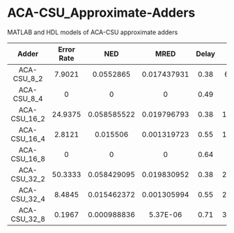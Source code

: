 # ACA-CSU_Approximate-Adders
MATLAB and HDL models of ACA-CSU approximate adders


|     Adder    | Error Rate |     NED     |     MRED    | Delay |    Area    |   Power  | Code |
|:------------:|:----------:|:-----------:|:-----------:|:-----:|:----------:|:--------:|:----:|
|  ACA-CSU_8_2 |   7.9021   |  0.0552865  | 0.017437931 |  0.38 |  61.977999 |  39.086  |      |
|  ACA-CSU_8_4 |      0     |      0      |      0      |  0.49 |   62.244   |  43.6306 |      |
| ACA-CSU_16_2 |   24.9375  | 0.058585522 | 0.019796793 |  0.38 | 134.329999 |  86.0472 |      |
| ACA-CSU_16_4 |   2.8121   |   0.015506  | 0.001319723 |  0.55 | 140.979999 |  99.634  |      |
| ACA-CSU_16_8 |      0     |      0      |      0      |  0.64 |   161.196  | 115.9792 |      |
| ACA-CSU_32_2 |   50.3333  | 0.058429095 | 0.019830952 |  0.38 | 279.033998 |  179.223 |      |
| ACA-CSU_32_4 |   8.4845   | 0.015462372 | 0.001305994 |  0.55 | 298.451998 | 210.1809 |      |
| ACA-CSU_32_8 |   0.1967   | 0.000988836 |   5.37E-06  |  0.71 | 352.183999 | 254.6506 |   s  |
